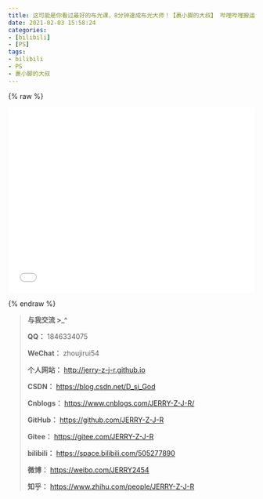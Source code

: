 ```yaml
---
title: 这可能是你看过最好的布光课，8分钟速成布光大师！【裹小脚的大叔】 哔哩哔哩搬运工
date: 2021-02-03 15:58:24
categories:
- [bilibili]
- [PS]
tags:
- bilibili
- PS
- 裹小脚的大叔
---
```


{% raw %}


<div style="position: relative; width: 100%; height: 0; padding-bottom: 75%;">

<iframe src="//player.bilibili.com/player.html?aid=370191057&bvid=BV15Z4y1x7Nr&cid=174936393&page=1" scrolling="no" border="0" frameborder="no" framespacing="0" allowfullscreen="true" style="position: absolute; width: 100%; height: 100%; left: 0; top: 0;">

</iframe>

</div>

{% endraw %}

<!--more-->

> **与我交流 >_^**
>
> **QQ：** 1846334075
>
> **WeChat：** zhoujirui54
>
> **个人网站：** <http://jerry-z-j-r.github.io>	
>
> **CSDN：** <https://blog.csdn.net/D_si_God>
>
> **Cnblogs：** <https://www.cnblogs.com/JERRY-Z-J-R/>
>
> **GitHub：** <https://github.com/JERRY-Z-J-R>
>
> **Gitee：** <https://gitee.com/JERRY-Z-J-R>
>
> **bilibili：** <https://space.bilibili.com/505277890>
>
> **微博：** <https://weibo.com/JERRY2454>
>
> **知乎：** <https://www.zhihu.com/people/JERRY-Z-J-R>